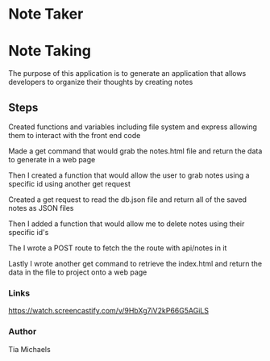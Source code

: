 # Note Taker

<h1>Note Taking</h1>
<p>The purpose of this application is to generate an application that allows developers to organize their thoughts by creating notes</p>

<h2>Steps</h2>
<p>Created functions and variables including file system and express allowing them to interact with the front end code</p>

<p>Made a get command that would grab the notes.html file and return the data to generate in a web page</p>

<p>Then I created a function that would allow the user to grab notes using a specific id using another get request</p>

<p>Created a get request to read the db.json file and return all of the saved notes as JSON files</p>

<p>Then I added a function that would allow me to delete notes using their specific id's</p>

<p>The I wrote a POST route to fetch the the route with api/notes in it</p>

<p>Lastly I wrote another get command to retrieve the index.html and return the data in the file to project onto a web page</p>

<h3>Links</h3>

https://watch.screencastify.com/v/9HbXg7iV2kP66G5AGiLS


<h3>Author</h3>
<p> Tia Michaels</p>

